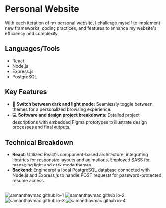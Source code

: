 # Personal Website

With each iteration of my personal website, I challenge myself to implement new frameworks, coding practices, and features to enhance my website's efficiency and complexity.

## Languages/Tools

- React
- Node.js
- Express.js
- PostgreSQL

## Key Features

- 🌙 **Switch between dark and light mode**: Seamlessly toggle between themes for a personalized browsing experience.
- 💻 **Software and design project breakdowns**: Detailed project descriptions with embedded Figma prototypes to illustrate design processes and final outputs.

## Technical Breakdown

- **React**: Utilized React's component-based architecture, integrating libraries for responsive layouts and animations. Employed SASS for managing light and dark mode themes.
- **Backend**: Engineered a local PostgreSQL database connected with Node.js and Express.js to handle POST requests for password-protected resume access.

##

![samanthavmac github io-1](https://github.com/user-attachments/assets/4a1e099b-5eab-4f19-9000-c113c5b4a6a7)
![samanthavmac github io-2](https://github.com/user-attachments/assets/010e12b1-07cf-4a1a-bab2-fc8a8f72cdef)
![samanthavmac github io-3](https://github.com/user-attachments/assets/120a6b5d-db46-44cf-9edb-318e34bdde0c)
![samanthavmac github io-4](https://github.com/user-attachments/assets/50b71dc2-c46f-4089-9549-1ff482c52425)
